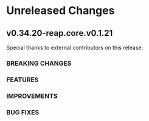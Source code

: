 # Unreleased Changes

## v0.34.20-reap.core.v0.1.21

Special thanks to external contributors on this release:


### BREAKING CHANGES

### FEATURES

### IMPROVEMENTS

### BUG FIXES

